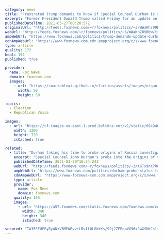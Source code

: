 ```yaml
---
category: news
title: "Frustrated Trump demands to know if Special Counsel Durham is still 'living'"
excerpt: "Former President Donald Trump called Friday for an update on the status of Special Counsel John Durham’s probe into the origins of the FBI’s “Crossfire Hurricane” investigation of his administration’s alleged ties to Russia."
publishedDateTime: 2021-03-27T00:20:57Z
originalUrl: "http://feeds.foxnews.com/~r/foxnews/politics/~3/WWaKh709Bbw/trump-demands-update-durham-probe-fbi-russia-investigation"
webUrl: "http://feeds.foxnews.com/~r/foxnews/politics/~3/WWaKh709Bbw/trump-demands-update-durham-probe-fbi-russia-investigation"
ampWebUrl: "https://www.foxnews.com/politics/trump-demands-update-durham-probe-fbi-russia-investigation.amp"
cdnAmpWebUrl: "https://www-foxnews-com.cdn.ampproject.org/c/s/www.foxnews.com/politics/trump-demands-update-durham-probe-fbi-russia-investigation.amp"
type: article
quality: 172
heat: 192
published: true

provider:
  name: Fox News
  domain: foxnews.com
  images:
    - url: "https://smartableai.github.io/election/assets/images/organizations/foxnews.com-50x50.jpg"
      width: 50
      height: 50

topics:
  - Election
  - Republican Voice

images:
  - url: "https://cf-images.us-east-1.prod.boltdns.net/v1/static/694940094001/39dd222a-d322-45e7-bd09-6009a95f1639/848f8402-eccc-440b-a27c-f69be2babefe/1280x720/match/image.jpg"
    width: 1280
    height: 720
    isCached: true

related:
  - title: "Durham taking his time to probe origins of Russia investigation, as Trump vents frustration"
    excerpt: "Special Counsel John Durham's probe into the origins of the Russia investigation is ongoing, but critics, including former President Trump, have vented their frustration with his timeline and questioned whether he'll bring any additional charges."
    publishedDateTime: 2021-03-29T16:24:24Z
    webUrl: "http://feeds.foxnews.com/~r/foxnews/politics/~3/tGTx9nXPR0c/durham-probe-status-trump-frustration"
    ampWebUrl: "https://www.foxnews.com/politics/durham-probe-status-trump-frustration.amp"
    cdnAmpWebUrl: "https://www-foxnews-com.cdn.ampproject.org/c/s/www.foxnews.com/politics/durham-probe-status-trump-frustration.amp"
    type: article
    provider:
      name: Fox News
      domain: foxnews.com
    quality: 165
    images:
      - url: "https://a57.foxnews.com/static.foxnews.com/foxnews.com/content/uploads/2020/10/340/340/brooke-singman-headshot.jpg?ve=1&tl=1"
        width: 340
        height: 340
        isCached: true

secured: "TA35SEUFByRyWN+VBMFWPvvfLBvIf0L8N+Ks/99j2ZFPqpVG96xCwXSHKCslrqTocCwwTr9AWHaIBEFOKuM3+3KmB9X0SqojeRHnx1t5zxQy5kKnHU+BgkZLGS6X7LCjE+//1oBSwWOtHCSkJhWxgxuOeO5gSXGy/yCenm3fwfr74768eDyv21xpJa/lmqWPpLuA7JNrEJVxlNWRHuPVp09iqhZ5A/HGyfnLQFTkOeEDizO816MDsSVIhBQqp/RkDSsW5zRr9n28IjypEdto5J+RXhccQIkXxRPyXKB7GSwjaAUy8c7bE6alNitq4x6iblqojDAoGeDsE1Av+m1slRSqmtr9NyeuMX5cgJkM4y8=;HpKR1Q1q49HrUBUyHK8VDg=="
---
```



